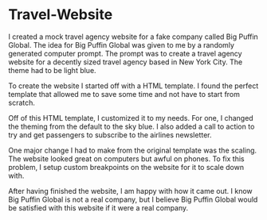 # Travel-Website
I created a mock travel agency website for a fake company called Big Puffin Global. The idea for Big Puffin Global was given to me by a randomly generated computer prompt. The prompt was to create a travel agency website for a decently sized travel agency based in New York City. The theme had to be light blue.

To create the website I started off with a HTML template. I found the perfect template that allowed me to save some time and not have to start from scratch.

Off of this HTML template, I customized it to my needs. For one, I changed the theming from the default to the sky blue. I also added a call to action to try and get passengers to subscribe to the airlines newsletter.

One major change I had to make from the original template was the scaling. The website looked great on computers but awful on phones. To fix this problem, I setup custom breakpoints on the website for it to scale down with.

After having finished the website, I am happy with how it came out. I know Big Puffin Global is not a real company, but I believe Big Puffin Global would be satisfied with this website if it were a real company.
